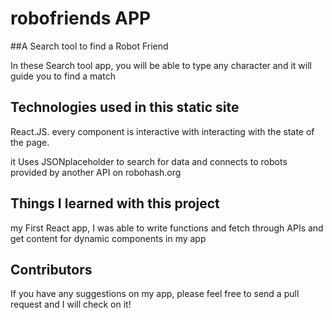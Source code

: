 # robofriends APP

##A Search tool to find a Robot Friend

In these Search tool app, you will be able to type any character and it will guide you to find a match

## Technologies used in this static site

React.JS. every component is interactive with interacting with the state of the page.

it Uses JSONplaceholder to search for data and connects to robots provided by another API on robohash.org

## Things I learned with this project

my First React app, I was able to write functions and fetch through APIs and get content for dynamic components in my app

## Contributors

If you have any suggestions on my app, please feel free to send a pull request and I will check on it!
